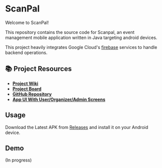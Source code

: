 # ScanPal
Welcome to ScanPal!

This repository contains the source code for Scanpal, an event management mobile application written in Java targeting android devices.

This project heavily integrates Google Cloud's [firebase](https://firebase.google.com/?gad_source=1&gclid=Cj0KCQjwq86wBhDiARIsAJhuphmFISnNntyvfJg20RD2klsDN7WqC3mm58ZtOaN7kJlhqABiDYJXgj8aAi9QEALw_wcB&gclsrc=aw.ds) services to handle backend operations. 

## 📚 Project Resources

- **[Project Wiki](https://github.com/CMPUT301W24T30/ScanPal/wiki)**
- **[Project Board](https://github.com/orgs/CMPUT301W24T30/projects/1)**
- **[GitHub Repository](https://github.com/CMPUT301W24T30/ScanPal)**
- **[App UI With User/Organizer/Admin Screens](https://github.com/CMPUT301W24T30/ScanPal/wiki/App-UI)**

## Usage
Download the Latest APK from [Releases](https://github.com/CMPUT301W24T30/ScanPal/releases) and install it on your Android device.

## Demo
(In progress)

